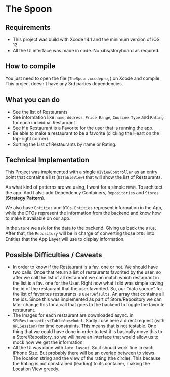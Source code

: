# The Spoon 

## Requirements
- This project was build with Xcode 14.1 and the minimum version of iOS 12.
- All the UI interface was made in code. No xibs/storyboard as required.

## How to compile
You just need to open the file (`TheSpoon.xcodeproj`) on Xcode and compile. This project doesn't have any 3rd parties dependencies.

## What you can do
- See the list of Restaurants
- See information like `name`, `Address`, `Price Range`, `Cousine Type` and `Rating` for each individual Restaurant
- See if a Restaurant is a Favorite for the user that is running the app.
- Be able to make a restaurant to be a favorite (clicking the Heart on the top-right corner).
- Sorting the List of Restaurants by name or Rating.

## Technical Implementation
This Project was implemented with a single `UIViewController` as an entry point that contains a list (`UITableView`) that will show the list of Restaurants.

As what kind of patterns are we using, I went for a simple `MVVM`. To architect the app. And I also add Dependency Containers, `Repositories` and `Stores` (**Strategy  Pattern**).

We also have `Entities` and `DTOs`. `Entities` represent information in the App, while the DTOs represent the information from the backend and know how to make it available on our app.

In the `Store` we ask for the data to the backend. Giving us back the `DTOs`. After that, the `Repository` will be in charge of converting those `DTOs` into Entities that the App Layer will use to display information.

## Possible Difficulties / Caveats
- In order to know if the Restaurant is a fav. one or not. We should have two calls. Once that return a list of restaurants favorited by the user, so after we call the list of all restaurant we can match which restaurant in the list is a fav. one for the User. Right now what I did was simple saving the id of the restaurant that the user favorited. So, our "data source" for the list of favorites restaurants is `UserDefaults`. An array that contains all the ids. Since this was implemented as part of Store/Repository we can later change this for a call that goes to the backend to toggle the favorite restaurant.
- The Images for each restaurant are downloaded async. in `SPNRestaurantListTableViewModel`. Sadly I use here a direct request (with `URLSession`) for time constraints. This means that is not testable. One thing that we could have done in order to test it is basically move this to a Store/Repository, so we will have an interface that would allow us to mock how we get the information.
- All the UI was done with `Auto layout`. So it should work fine in each iPhone Size. But probably there will be an overlap between to views. The location string and the view of the rating (the circle). This because the Rating is not constrained (leading) to its container, making the Location View greedy.